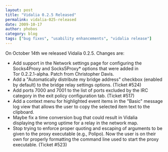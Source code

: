 ```yaml
---
layout: post
title: "Vidalia 0.2.5 Released"
permalink: vidalia-025-released
date: 2009-10-17
author: phobos
category: blog
tags: ["bug fixes", "usability enhancements", "vidalia release"]
---
```


On October 14th we released Vidalia 0.2.5. Changes are:

- Add support in the Network settings page for configuring the  
 Socks4Proxy and Socks5Proxy\* options that were added in  
 Tor 0.2.2.1-alpha. Patch from Christopher Davis.
- Add a "Automatically distribute my bridge address" checkbox (enabled  
 by default) to the bridge relay settings options. (Ticket #524)
- Add ports 7000 and 7001 to the list of ports excluded by the IRC  
 category in the exit policy configuration tab. (Ticket #517)
- Add a context menu for highlighted event items in the "Basic" message  
 log view that allows the user to copy the selected item text to the  
 clipboard.
- Maybe fix a time conversion bug that could result in Vidalia  
 displaying the wrong uptime for a relay in the network map.
- Stop trying to enforce proper quoting and escaping of arguments to be  
 given to the proxy executable (e.g., Polipo). Now the user is on their  
 own for properly formatting the command line used to start the proxy  
 executable. (Ticket #523)


